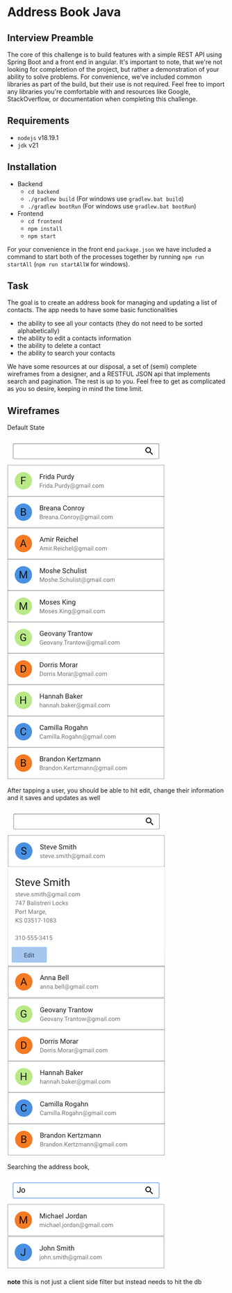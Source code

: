 # Address Book Java

## Interview Preamble
The core of this challenge is to build features with a simple REST API using Spring Boot and a front end in angular. 
It's important to note, that we're not looking for completetion of the project, but rather a demonstration of your 
ability to solve problems. 
For convenience, we've included common libraries as part of the build, but their use is not required. 
Feel free to import any libraries you're comfortable with and resources like Google, StackOverflow, or 
documentation when completing this challenge.

## Requirements

- `nodejs` v18.19.1
- `jdk` v21

## Installation
- Backend
  - `cd backend`
  - `./gradlew build` (For windows use `gradlew.bat build`)
  - `./gradlew bootRun` (For windows use `gradlew.bat bootRun`)
- Frontend
  - `cd frontend`
  - `npm install`
  - `npm start`

For your convenience in the front end `package.json` we have included a command to start both of the processes together by running `npm run startAll` (`npm run startAllW` for windows).

## Task

The goal is to create an address book for managing and updating a list of contacts.
The app needs to have some basic functionalities

- the ability to see all your contacts (they do not need to be sorted alphabetically)
- the ability to edit a contacts information
- the ability to delete a contact
- the ability to search your contacts

We have some resources at our disposal, a set of (semi) complete wireframes from a designer, and a RESTFUL JSON api that implements search and pagination. The rest is up to you.
Feel free to get as complicated as you so desire, keeping in mind the time limit.


## Wireframes

Default State

![](mockups/default.png)

After tapping a user, you should be able to hit edit, change their information and it saves and updates as well

![](mockups/expanded.png)


Searching the address book,

![](mockups/searching.png)

 **note** this is not just a client side filter but instead needs to hit the db